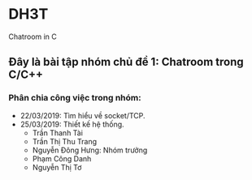 # DH3T
Chatroom in C
## Đây là bài tập nhóm chủ đề 1: Chatroom trong C/C++
### Phân chia công việc trong nhóm: 
* 22/03/2019: Tìm hiểu về socket/TCP.
* 25/03/2019: Thiết kế hệ thống.
  - Trần Thanh Tài
  - Trần Thị Thu Trang
  - Nguyễn Đông Hưng: Nhóm trưởng
  - Phạm Công Danh
  - Nguyễn Thị Tơ 
